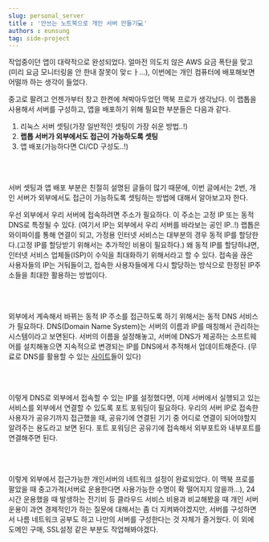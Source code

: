 ```yaml
---
slug: personal_server
title : '안쓰는 노트북으로 개인 서버 만들기💻'
authors : eunsung
tag: side-project
---
```


작업중이던 앱이 대략적으로 완성되었다. 얼마전 의도치 않은 AWS 요금 폭탄을 맞고(미리 요금 모니터링을 안 한내 잘못이 맞ㄷㅏ…), 이번에는 개인 컴퓨터에 배포해보면 어떨까 하는 생각이 들었다.  

중고로 팔려고 언젠가부터 창고 한켠에 쳐박아두었던 맥북 프로가 생각났다. 이 랩톱을 사용해서 서버를 구성하고, 앱을 배포하기 위해 필요한 부분들은 다음과 같다.  

1. 리눅스 서버 셋팅(가장 일반적인 셋팅이 가장 쉬운 방법..!)
2. **랩톱 서버가 외부에서도 접근이 가능하도록 셋팅**
3. 앱 배포(가능하다면 CI/CD 구성도..!)

<br></br>

서버 셋팅과 앱 배포 부분은 친절히 설명된 글들이 많기 때문에, 이번 글에서는 2번, 개인 서버가 외부에서도 접근이 가능하도록 셋팅하는 방법에 대해서 알아보고자 한다.    

우선 외부에서 우리 서버에 접속하려면 주소가 필요하다. 이 주소는 고정 IP 또는 동적 DNS로 특정될 수 있다. (여기서 IP는 외부에서 우리 서버를 바라보는 공인 IP..!) 랩톱은 와이파이를 통해 연결이 되고, 가정용 인터넷 서비스는 대부분의 경우 동적 IP를 할당한다.(고정 IP를 할당받기 위해서는 추가적인 비용이 필요하다.) 왜 동적 IP를 할당하냐면, 인터넷 서비스 업체들(ISP)이 수익을 최대화하기 위해서라고 할 수 있다. 접속을 끊은 사용자들의 IP는 거둬들이고, 접속한 사용자들에게 다시 할당하는 방식으로 한정된 IP주소들을 최대한 활용하는 방법이다.  

<br></br>

외부에서 계속해서 바뀌는 동적 IP 주소를 접근하도록 하기 위해서는 동적 DNS 서비스가 필요하다. DNS(Domain Name System)는 서버의 이름과 IP를 매칭해서 관리하는 시스템이라고 보면된다. 서버의 이름을 설정해놓고, 서버에 DNS가 제공하는 소프트웨어를 설치해놓으면 지속적으로 변경되는 IP를 DNS에서 추적해서 업데이트해준다. (무료로 DNS를 활용할 수 있는 [사이트](https://freedns.afraid.org/)들이 있다)  

<br></br>

이렇게 DNS로 외부에서 접속할 수 있는 IP를 설정했다면, 이제 서버에서 실행되고 있는 서비스를 외부에서 연결할 수 있도록 포트 포워딩이 필요하다. 우리의 서버 IP로 접속한 사용자가 공유기까지 접근했을 때, 공유기에 연결된 기기 중 어디로 연결이 되어야할지 알려주는 용도라고 보면 된다. 포트 포워딩은 공유기에 접속해서 외부포트와 내부포트를 연결해주면 된다.  

<br></br>

이렇게 외부에서 접근가능한 개인서버의 네트워크 설정이 완료되었다. 이 맥북 프로를 팔았을 때 중고가격(서버로 운용한다면 사용가능한 수명이 확 떨어지지 않을까…), 24시간 운용했을 때 발생하는 전기비 등 클라우드 서비스 비용과 비교해봤을 때 개인 서버 운용이 과연 경제적인가 하는 질문에 대해서는 좀 더 지켜봐야겠지만, 서버를 구성하면서 나름 네트워크 공부도 하고 나만의 서버를 구성한다는 것 자체가 즐거웠다. 이 외에 도메인 구매, SSL설정 같은 부분도 작업해봐야겠다.

